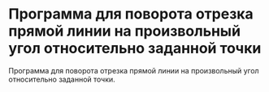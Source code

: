 # Программа для поворота отрезка прямой линии на произвольный угол относительно заданной точки

Программа для поворота отрезка прямой линии на произвольный угол относительно заданной точки.
